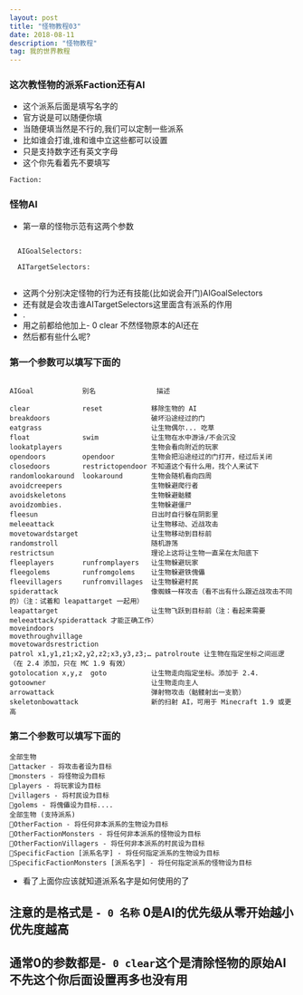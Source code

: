 ```yaml
---
layout: post
title: "怪物教程03"
date: 2018-08-11 
description: "怪物教程"
tag: 我的世界教程
---   
```

### 这次教怪物的派系Faction还有AI

* 这个派系后面是填写名字的
* 官方说是可以随便你填
* 当随便填当然是不行的,我们可以定制一些派系
* 比如谁会打谁,谁和谁中立这些都可以设置
* 只是支持数字还有英文字母
* 这个你先看着先不要填写
```
Faction: 
```

### 怪物AI

* 第一章的怪物示范有这两个参数

```

  AIGoalSelectors: 

  AITargetSelectors: 
  
```
* 这两个分别决定怪物的行为还有技能(比如说会开门)AIGoalSelectors
* 还有就是会攻击谁AITargetSelectors这里面含有派系的作用
* .
* 用之前都给他加上- 0 clear 不然怪物原本的AI还在
* 然后都有些什么呢?
### 第一个参数可以填写下面的

```

AIGoal	          别名	           描述

clear	          reset	           移除生物的 AI
breakdoors		                   破坏沿途经过的门
eatgrass		                   让生物偶尔... 吃草
float	          swim 	           让生物在水中游泳/不会沉没
lookatplayers		               生物会看向附近的玩家
opendoors	      opendoor	       生物会把沿途经过的门打开，经过后关闭
closedoors	      restrictopendoor 不知道这个有什么用，找个人来试下
randomlookaround  lookaround	   生物会随机看向四周
avoidcreepers		               生物躲避爬行者
avoidskeletons		               生物躲避骷髅
avoidzombies.		               生物躲避僵尸
fleesun		                       日出时自行躲在阴影里
meleeattack		                   让生物移动、近战攻击
movetowardstarget		           让生物移动到目标前
randomstroll		               随机游荡
restrictsun		                   理论上这将让生物一直呆在太阳底下
fleeplayers	      runfromplayers   让生物躲避玩家
fleegolems	      runfromgolems	   让生物躲避铁傀儡
fleevillagers	  runfromvillages  让生物躲避村民
spiderattack		               像蜘蛛一样攻击（看不出有什么跟近战攻击不同的）（注：试着和 leapattarget 一起用）
leapattarget		               让生物飞跃到目标前（注：看起来需要 meleeattack/spiderattack 才能正确工作）
moveindoors		
movethroughvillage		
movetowardsrestriction		
patrol x1,y1,z1;x2,y2,z2;x3,y3,z3;…	patrolroute	让生物在指定坐标之间巡逻（在 2.4 添加，只在 MC 1.9 有效）
gotolocation x,y,z	goto	       让生物走向指定坐标。添加于 2.4.
gotoowner 		                   让生物走向主人
arrowattack		                   弹射物攻击（骷髅射出一支箭）
skeletonbowattack                  新的扫射 AI，可用于 Minecraft 1.9 或更高

```

### 第二个参数可以填写下面的

```
全部生物
attacker - 将攻击者设为目标
monsters - 将怪物设为目标
players - 将玩家设为目标
villagers - 将村民设为目标
golems - 将傀儡设为目标....
全部生物 (支持派系)
OtherFaction - 将任何非本派系的生物设为目标
OtherFactionMonsters - 将任何非本派系的怪物设为目标
OtherFactionVillagers - 将任何非本派系的村民设为目标
SpecificFaction [派系名字] - 将任何指定派系的生物设为目标
SpecificFactionMonsters [派系名字] - 将任何指定派系的怪物设为目标

```

* 看了上面你应该就知道派系名字是如何使用的了

## 注意的是格式是 `- 0 名称` 0是AI的优先级从零开始越小优先度越高
## 通常0的参数都是`- 0 clear`这个是清除怪物的原始AI不先这个你后面设置再多也没有用